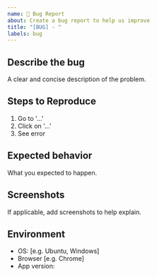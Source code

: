 ```yaml
---
name: 🐛 Bug Report
about: Create a bug report to help us improve
title: "[BUG] - "
labels: bug
---
```


## Describe the bug
A clear and concise description of the problem.

## Steps to Reproduce
1. Go to '...'
2. Click on '...'
3. See error

## Expected behavior
What you expected to happen.

## Screenshots
If applicable, add screenshots to help explain.

## Environment
 - OS: [e.g. Ubuntu, Windows]
 - Browser [e.g. Chrome]
 - App version:
